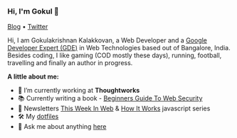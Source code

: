 ### Hi, I'm Gokul 👋

<a href="https://gokul.site.io">Blog</a> • <a href="https://twitter.com/gokul_i">Twitter</a>

Hi, I am Gokulakrishnan Kalakkovan, a Web Developer and a [Google Developer Expert (GDE)](https://developers.google.com/community/experts/directory/profile/profile-gokulakrishnan_kalaikovan) in Web Technologies based out of Bangalore, India. Besides coding, I like gaming (COD mostly these days), running, football, travelling and finally an author in progress.

**A little about me:**

- 💼 I’m currently working at <b>Thoughtworks</b>
- 📚 Currently writing a book - [Beginners Guide To Web Security](https://twitter.com/gokul_i/status/1280327833038884864)
- 📩 Newsletters [This Week In Web](https://www.this-week-in-web.com/) & [How It Works](https://how-it-works.dev/) javascript series
- 🛠 My [dotfiles](https://github.com/gokulkrishh/dotfiles)
- 💬 Ask me about anything [here](https://github.com/gokulkrishh/gokulkrishh/issues)
